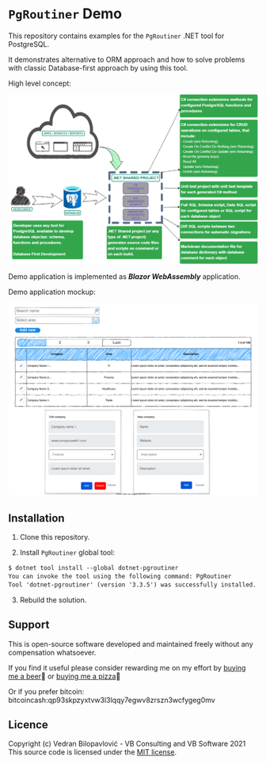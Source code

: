 # `PgRoutiner` Demo

This repository contains examples for the `PgRoutiner` .NET tool for PostgreSQL.

It demonstrates alternative to ORM approach and how to solve problems with classic Database-first approach by using this tool.

High level concept:

<img src="https://raw.githubusercontent.com/vb-consulting/PgRoutinerDemo/master/pgroutiner%20-%20concept.png" alt="concept" width="640"/>

Demo application is implemented as ***Blazor WebAssembly*** application. 

Demo application mockup:

<img src="https://raw.githubusercontent.com/vb-consulting/PgRoutinerDemo/master/mockup.svg" alt="drawing" width="640"/>

## Installation

1. Clone this repository.

2. Install `PgRoutiner` global tool:
  
```txt
$ dotnet tool install --global dotnet-pgroutiner
You can invoke the tool using the following command: PgRoutiner
Tool 'dotnet-pgroutiner' (version '3.3.5') was successfully installed.
```

3. Rebuild the solution.
 
## Support
 
This is open-source software developed and maintained freely without any compensation whatsoever.
 
If you find it useful please consider rewarding me on my effort by [buying me a beer](https://www.paypal.me/vbsoftware/5)🍻 or [buying me a pizza](https://www.paypal.me/vbsoftware/10)🍕
 
Or if you prefer bitcoin:
bitcoincash:qp93skpzyxtvw3l3lqqy7egwv8zrszn3wcfygeg0mv
 
## Licence
 
Copyright (c) Vedran Bilopavlović - VB Consulting and VB Software 2021
This source code is licensed under the [MIT license](https://github.com/vbilopav/NoOrm.Net/blob/master/LICENSE).
